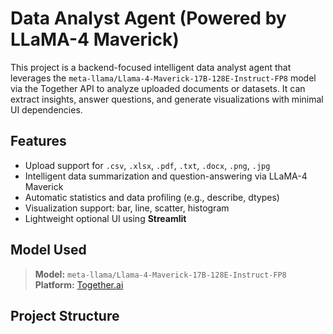 # Data Analyst Agent (Powered by LLaMA-4 Maverick)

This project is a backend-focused intelligent data analyst agent that leverages the `meta-llama/Llama-4-Maverick-17B-128E-Instruct-FP8` model via the Together API to analyze uploaded documents or datasets. It can extract insights, answer questions, and generate visualizations with minimal UI dependencies.

## Features

- Upload support for `.csv`, `.xlsx`, `.pdf`, `.txt`, `.docx`, `.png`, `.jpg`
- Intelligent data summarization and question-answering via LLaMA-4 Maverick
- Automatic statistics and data profiling (e.g., describe, dtypes)
- Visualization support: bar, line, scatter, histogram
- Lightweight optional UI using **Streamlit**

## Model Used

> **Model:** `meta-llama/Llama-4-Maverick-17B-128E-Instruct-FP8`  
> **Platform:** [Together.ai](https://www.together.ai/)

## Project Structure

